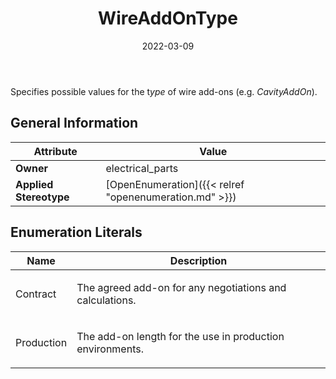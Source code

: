﻿---
title: WireAddOnType
toc: false
type: specs
date: "2022-03-09"
draft: false
specification: VEC
version: 2.0.0
documentType: "Recommendation"
elementType: Class
classes:
  - WireAddOnType
menu_name: vec-2.0.0
---
<p> Specifies possible values for the t<i>ype </i>of wire add-ons (e.g. <i>CavityAddOn</i>).&#160;      </p>

## General Information

| Attribute               | Value |
|-------------------------|-------|
| **Owner**               | electrical_parts |
| **Applied Stereotype**  | [OpenEnumeration]({{< relref "openenumeration.md" >}})<br/>  |

## Enumeration Literals
| Name          | **Description** |
|---------------|-----------------|
| Contract | <p> The agreed add-on for any negotiations and calculations.      </p> |
| Production | <p> The add-on length for the use in production environments.      </p> |

